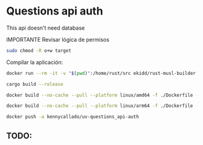 # Questions api auth

This api doesn't need database


IMPORTANTE
  Revisar lógica de permisos


``` bash
sudo chmod -R o+w target
```

Compilar la aplicación:

``` bash
docker run --rm -it -v "$(pwd)":/home/rust/src ekidd/rust-musl-builder

cargo build --release
```


``` bash
docker build --no-cache --pull --platform linux/amd64 -f ./Dockerfile -t kennycallado/uv-questions_api-auth:v0.1-amd64 .
```

``` bash
docker build --no-cache --pull --platform linux/arm64 -f ./Dockerfile -t kennycallado/uv-questions_api-auth:v0.1-arm64 .
```

``` bash
docker push -a kennycallado/uv-questions_api-auth
```

## TODO:
